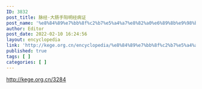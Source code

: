 ```yaml
---
ID: 3832
post_title: 脉经·大肠手阳明经病证
post_name: '%e8%84%89%e7%bb%8f%c2%b7%e5%a4%a7%e8%82%a0%e6%89%8b%e9%98%b3%e6%98%8e%e7%bb%8f%e7%97%85%e8%af%81'
author: Editor
post_date: 2022-02-10 16:24:56
layout: encyclopedia
link: 'http://kege.org.cn/encyclopedia/%e8%84%89%e7%bb%8f%c2%b7%e5%a4%a7%e8%82%a0%e6%89%8b%e9%98%b3%e6%98%8e%e7%bb%8f%e7%97%85%e8%af%81'
published: true
tags: [ ]
categories: [ ]
---
```

http://kege.org.cn/3284